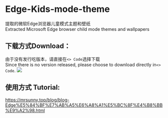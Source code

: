 # Edge-Kids-mode-theme
提取的微软Edge浏览器儿童模式主题和壁纸
<br>Extracted Microsoft Edge browser child mode themes and wallpapers
## 下载方式Download：
由于没有发行吃版本，请直接在`<> Code`选择下载
<br>Since there is no version released, please choose to download directly in`<> Code`.
<img src="https://mrsunny.top\assets\img\blog\content\005-Edge儿童模式主题\Download.png">
## 使用方式 Tutorial:
https://mrsunny.top/blog/blog-Edge%E5%84%BF%E7%AB%A5%E6%A8%A1%E5%BC%8F%E4%B8%BB%E9%A2%98.html
